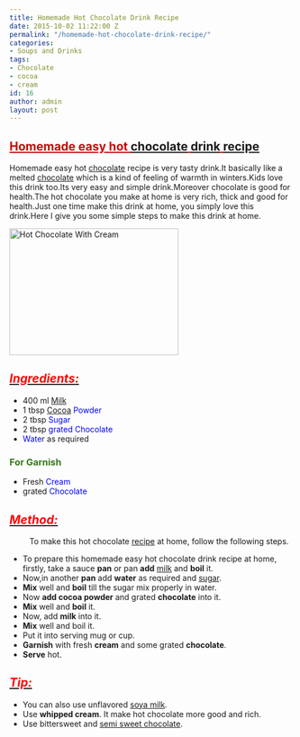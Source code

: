```yaml
---
title: Homemade Hot Chocolate Drink Recipe
date: 2015-10-02 11:22:00 Z
permalink: "/homemade-hot-chocolate-drink-recipe/"
categories:
- Soups and Drinks
tags:
- Chocolate
- cocoa
- cream
id: 16
author: admin
layout: post
---
```


## <span style="text-decoration: underline;"><span style="color: #cc0000; text-decoration: underline;">Homemade easy hot [chocolate](http://en.wikipedia.org/wiki/Chocolate "Chocolate") [drink](http://en.wikipedia.org/wiki/Drink "Drink") [recipe](http://en.wikipedia.org/wiki/Chocolate_cake "Chocolate cake")</span></span>

Homemade easy hot [chocolate](http://en.wikipedia.org/wiki/Chocolate "Chocolate") recipe is very tasty drink.It basically like a melted [chocolate](http://en.wikipedia.org/wiki/Chocolate "Chocolate") which is a kind of feeling of warmth in winters.Kids love this drink too.Its very easy and simple drink.Moreover chocolate is good for health.The hot chocolate you make at home is very rich, thick and good for health.Just one time make this drink at home, you simply love this drink.Here I give you some simple steps to make this drink at home.

<a href="{{site.url}}/wp-content/uploads/2017/03/Hot-Chocolate-With-Cream.jpg"><img class="aligncenter size-medium wp-image-31" src="{{site.url}}/wp-content/uploads/2017/03/Hot-Chocolate-With-Cream-300x225.jpg" alt="Hot Chocolate With Cream" width="300" height="225" /></a>

## _<span style="text-decoration: underline;">**<span style="color: red;">Ingredients:</span>**</span>_

*   400 ml <span style="color: blue;">[Milk](http://en.wikipedia.org/wiki/Coconut_milk "Coconut milk")</span>
*   1 tbsp <span style="color: blue;">[Cocoa](http://en.wikipedia.org/wiki/Hot_chocolate "Hot chocolate") Powder</span>
*   2 tbsp <span style="color: blue;">Sugar</span>
*   2 tbsp <span style="color: blue;">grated Chocolate</span>
*   <span style="color: blue;">Wate</span>r as required

### <span style="color: #38761d;">For Garnish</span>

*   Fresh <span style="color: blue;">Cream</span>
*   grated <span style="color: blue;">Chocolate</span>

## **_<span style="text-decoration: underline;"><span style="color: red;">Method:</span></span>_**

         To make this hot chocolate [recipe](http://en.wikipedia.org/wiki/Chocolate_cake "Chocolate cake") at home, follow the following steps.

*   To prepare this homemade easy hot chocolate drink recipe at home, firstly, take a sauce **pan** or pan **add** [milk](http://en.wikipedia.org/wiki/Milk "Milk") and **boil** it.
*   Now,in another **pan** add **water** as required and [sugar](http://en.wikipedia.org/wiki/Sugar "Sugar").
*   **Mix** well and **boil** till the sugar mix properly in water.
*   Now **add cocoa powder** and grated **chocolate** into it.
*   **Mix** well and **boil** it.
*   Now, add **milk** into it.
*   **Mix** well and boil it.
*   Put it into serving mug or cup.
*   **Garnish** with fresh **cream** and some grated **chocolate**.
*   **Serve** hot.

## **_<u><span style="color: red;">Tip:</span></u>_**

*   You can also use unflavored [soya milk](http://en.wikipedia.org/wiki/Soy_milk "Soy milk").
*   Use **whipped cream**. It make hot chocolate more good and rich.
*   Use bittersweet and [semi sweet chocolate](http://en.wikipedia.org/wiki/Types_of_chocolate "Types of chocolate").
